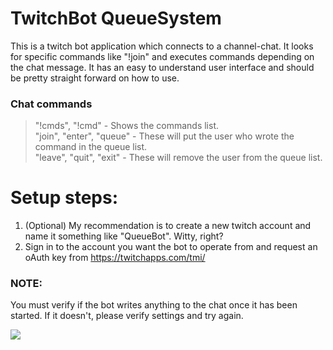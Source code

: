 # TwitchBot QueueSystem
This is a twitch bot application which connects to a channel-chat.
It looks for specific commands like "!join" and executes commands depending on the chat message.
It has an easy to understand user interface and should be pretty straight forward on how to use.

### Chat commands
> "!cmds", "!cmd" - Shows the commands list.   
> "join", "enter", "queue" - These will put the user who wrote the command in the queue list.   
> "leave", "quit", "exit" - These will remove the user from the queue list.

# Setup steps:
1. (Optional) My recommendation is to create a new twitch account and name it something like "QueueBot". Witty, right?
2. Sign in to the account you want the bot to operate from and request an oAuth key from https://twitchapps.com/tmi/

### NOTE:
You must verify if the bot writes anything to the chat once it has been started. If it doesn't, please verify settings and try again.

![](http://bytevaultstudio.se/ShareX/chrome_PHcT1UvggU.png)
